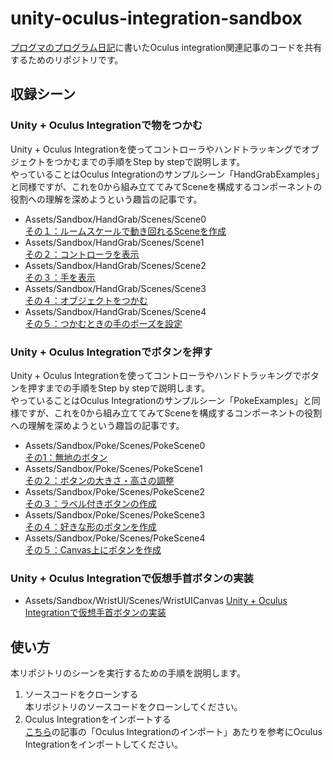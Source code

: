 # unity-oculus-integration-sandbox

[プログマのプログラム日記](https://rhikos-prgm.hatenablog.com/)に書いたOculus integration関連記事のコードを共有するためのリポジトリです。

## 収録シーン

### Unity + Oculus Integrationで物をつかむ

Unity + Oculus Integrationを使ってコントローラやハンドトラッキングでオブジェクトをつかむまでの手順をStep by stepで説明します。  
やっていることはOculus Integrationのサンプルシーン「HandGrabExamples」と同様ですが、これを0から組み立ててみてSceneを構成するコンポーネントの役割への理解を深めようという趣旨の記事です。  

- Assets/Sandbox/HandGrab/Scenes/Scene0  
[その１：ルームスケールで動き回れるSceneを作成](https://rhikos-prgm.hatenablog.com/entry/2022/10/02/084517)
- Assets/Sandbox/HandGrab/Scenes/Scene1  
[その２：コントローラを表示](https://rhikos-prgm.hatenablog.com/entry/2022/10/02/223800)
- Assets/Sandbox/HandGrab/Scenes/Scene2  
[その３：手を表示](https://rhikos-prgm.hatenablog.com/entry/2022/10/03/113200)
- Assets/Sandbox/HandGrab/Scenes/Scene3  
[その４：オブジェクトをつかむ](https://rhikos-prgm.hatenablog.com/entry/2022/10/04/055620)
- Assets/Sandbox/HandGrab/Scenes/Scene4  
[その５：つかむときの手のポーズを設定](https://rhikos-prgm.hatenablog.com/entry/2022/10/04/140627)

### Unity + Oculus Integrationでボタンを押す

Unity + Oculus Integrationを使ってコントローラやハンドトラッキングでボタンを押すまでの手順をStep by stepで説明します。  
やっていることはOculus Integrationのサンプルシーン「PokeExamples」と同様ですが、これを0から組み立ててみてSceneを構成するコンポーネントの役割への理解を深めようという趣旨の記事です。  

- Assets/Sandbox/Poke/Scenes/PokeScene0  
[その1：無地のボタン](https://rhikos-prgm.hatenablog.com/entry/2022/10/14/153846)
- Assets/Sandbox/Poke/Scenes/PokeScene1  
[その２：ボタンの大きさ・高さの調整](https://rhikos-prgm.hatenablog.com/entry/2022/10/15/084824)
- Assets/Sandbox/Poke/Scenes/PokeScene2  
[その３：ラベル付きボタンの作成](https://rhikos-prgm.hatenablog.com/entry/2022/10/17/180516)
- Assets/Sandbox/Poke/Scenes/PokeScene3  
[その４：好きな形のボタンを作成](https://rhikos-prgm.hatenablog.com/entry/2022/10/18/135359)
- Assets/Sandbox/Poke/Scenes/PokeScene4  
[その５：Canvas上にボタンを作成](https://rhikos-prgm.hatenablog.com/entry/2022/10/28/172127)

### Unity + Oculus Integrationで仮想手首ボタンの実装
- Assets/Sandbox/WristUI/Scenes/WristUICanvas
[Unity + Oculus Integrationで仮想手首ボタンの実装](https://rhikos-prgm.hatenablog.com/entry/2022/11/07/171933)

## 使い方

本リポジトリのシーンを実行するための手順を説明します。  

1. ソースコードをクローンする  
本リポジトリのソースコードをクローンしてください。
2. Oculus Integrationをインポートする  
[こちら](https://rhikos-prgm.hatenablog.com/entry/2022/10/01/043120)の記事の「Oculus Integrationのインポート」あたりを参考にOculus Integrationをインポートしてください。






